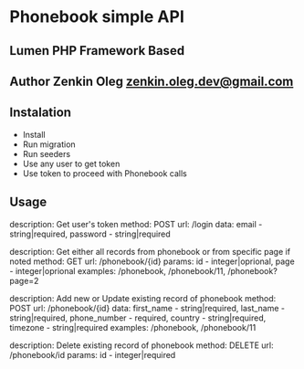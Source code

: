 #	Phonebook simple API

## Lumen PHP Framework Based

## Author Zenkin Oleg <zenkin.oleg.dev@gmail.com>

## Instalation

 - Install
 - Run migration
 - Run seeders
 - Use any user to get token
 - Use token to proceed with Phonebook calls

## Usage

description: Get user's token
method: POST
url: /login
data: email - string|required, password - string|required

description: Get either all records from phonebook or from specific page if noted
method: GET
url: /phonebook/{id}
params: id - integer|oprional, page - integer|oprional
examples: /phonebook, /phonebook/11, /phonebook?page=2

description: Add new or Update existing record of phonebook
method: POST
url: /phonebook/{id}
data: first_name - string|required, last_name - string|required, phone_number - required, country - string|required, timezone - string|required
examples: /phonebook, /phonebook/11

description: Delete existing record of phonebook
method: DELETE
url: /phonebook/id
params: id - integer|required

